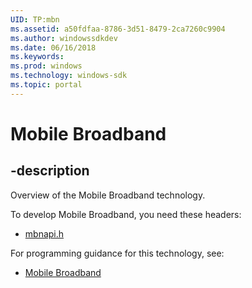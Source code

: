 ```yaml
---
UID: TP:mbn
ms.assetid: a50fdfaa-8786-3d51-8479-2ca7260c9904
ms.author: windowssdkdev
ms.date: 06/16/2018
ms.keywords: 
ms.prod: windows
ms.technology: windows-sdk
ms.topic: portal
---
```


# Mobile Broadband

## -description

Overview of the Mobile Broadband technology.

To develop Mobile Broadband, you need these headers:

 * [mbnapi.h](../mbnapi/index.md)

For programming guidance for this technology, see:
* [Mobile Broadband](https://docs.microsoft.com/en-us/windows-hardware/drivers/mobilebroadband/)

